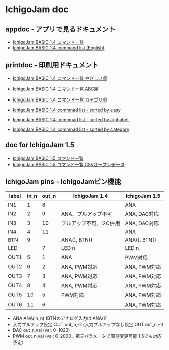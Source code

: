 # IchigoJam doc

## appdoc - アプリで見るドキュメント

- [IchigoJam BASIC 1.4 コマンド一覧](https://fukuno.jig.jp/app/csv/ichigojam-cmd.html)  
- [IchigoJam BASIC 1.4 command list (English)](https://fukuno.jig.jp/app/csv/ichigojam-cmd.html#lang=en)  

## printdoc - 印刷用ドキュメント

- [IchigoJam BASIC 1.4 コマンド一覧 やさしい順](https://fukuno.jig.jp/app/csv/ichigojam-cmd-paper.html)  
- [IchigoJam BASIC 1.4 コマンド一覧 ABC順](https://fukuno.jig.jp/app/csv/ichigojam-cmd-paper.html#1)  
- [IchigoJam BASIC 1.4 コマンド一覧 カテゴリ順](https://fukuno.jig.jp/app/csv/ichigojam-cmd-paper.html#3)  

- [IchigoJam BASIC 1.4 commnad list - sorted by easy](https://fukuno.jig.jp/app/csv/ichigojam-cmd-paper.html#0en)  
- [IchigoJam BASIC 1.4 commnad list - sorted by alphabet](https://fukuno.jig.jp/app/csv/ichigojam-cmd-paper.html#1en)  
- [IchigoJam BASIC 1.4 commnad list - sorted by category](https://fukuno.jig.jp/app/csv/ichigojam-cmd-paper.html#3en)  

## doc for IchigoJam 1.5

- [IchigoJam BASIC 1.5 コマンド一覧](https://ichigojam.github.io/doc/IchigoJam-1.5.html)  
- [IchigoJam BASIC 1.5 コマンド一覧 CSVオープンデータ](https://ichigojam.github.io/doc/IchigoJam-BASIC-command-list.csv);

## IchigoJam pins - IchigoJamピン機能

|label|in_n|out_n|IchigoJam 1.4|IchigoJam 1.5|
|-|-|-|-|-|
|IN1|1|8||ANA|
|IN2|2|9|ANA、プルアップ不可|ANA, DAC対応|
|IN3|3|10|プルアップ不可、I2C併用|ANA, DAC対応|
|IN4|4|11||ANA|
|BTN|9||ANA(), BTN()|ANA(), BTN()|
|LED||7|LED n|LED n|
|OUT1|5|1|ANA|PWM対応|
|OUT2|6|2|ANA, PWM対応|ANA, PWM対応|
|OUT3|7|3|ANA, PWM対応|ANA, PWM対応|
|OUT4|8|4|ANA, PWM対応|ANA, PWM対応|
|OUT5|10|5|PWM対応|ANA, PWM対応|
|OUT6|11|6||ANA, PWM対応|

- ANA ANA(in_n) (BTNのアナログ入力は ANA())
- 入力プルアップ設定 OUT out_n,-2 (入力プルアップなし設定 OUT out_n,-1)
- DAC out_n,val (val: 0-1023)
- PWM out_n,val (val: 0-2000、第三パラメータで周期変更可能 1.5でも対応予定）


